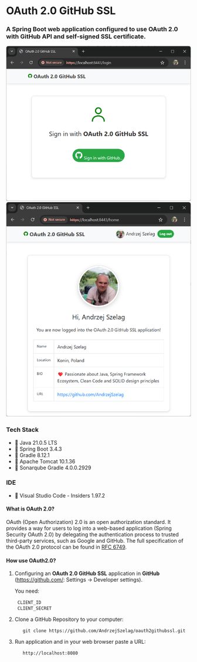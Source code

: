# OAuth 2.0 GitHub SSL

### A Spring Boot web application configured to use OAuth 2.0 with GitHub API and self-signed SSL certificate.

![OAuth2GitHub1.java](OAuth2GitHub1.png "OAuth2Github - Login")
![OAuth2GitHub2.java](OAuth2GitHub2.png "OAuth2GitHub - Home")

### Tech Stack
* 🔶 Java 21.0.5 LTS
* 🔶 Spring Boot 3.4.3
* 🔶 Gradle 8.12.1
* 🔶 Apache Tomcat 10.1.36
* 🔶 Sonarqube Gradle 4.0.0.2929

### IDE
* 🔶 Visual Studio Code - Insiders 1.97.2


#### What is OAuth 2.0?

OAuth (Open Authorization) 2.0 is an open authorization standard. It provides a way for users to log into a web-based
application (Spring Security OAuth 2.0) by delegating the authentication process to trusted third-party services, such
as Google and GitHub. The full specification of the OAuth 2.0 protocol can be found
in [RFC 6749](https://datatracker.ietf.org/doc/html/rfc6749).

#### How use OAuth2.0?

1. Configuring an **OAuth 2.0 GitHub SSL** application in **GitHub** (https://github.com/: Settings -> Developer settings).

   You need:

        CLIENT_ID
        CLIENT_SECRET

2. Clone a GitHub Repository to your computer:

          git clone https://github.com/AndrzejSzelag/oauth2githubssl.git

3. Run application and in your web browser paste a URL:

          http://localhost:8080
